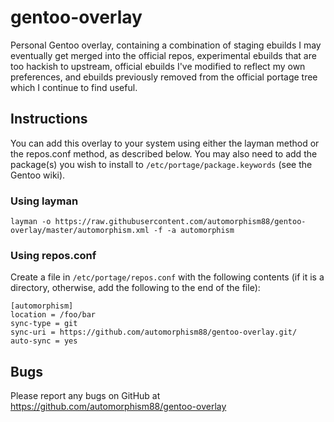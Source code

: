 # gentoo-overlay
Personal Gentoo overlay, containing a combination of staging ebuilds I may
eventually get merged into the official repos, experimental ebuilds that are
too hackish to upstream, official ebuilds I've modified to reflect my own
preferences, and ebuilds previously removed from the official portage tree
which I continue to find useful.

## Instructions
You can add this overlay to your system using either the layman method or the
repos.conf method, as described below. You may also need to add the package(s)
you wish to install to `/etc/portage/package.keywords` (see the Gentoo wiki).
### Using layman
```
layman -o https://raw.githubusercontent.com/automorphism88/gentoo-overlay/master/automorphism.xml -f -a automorphism
```
### Using repos.conf
Create a file in `/etc/portage/repos.conf` with the following contents (if it
is a directory, otherwise, add the following to the end of the file):
```
[automorphism]
location = /foo/bar
sync-type = git
sync-uri = https://github.com/automorphism88/gentoo-overlay.git/
auto-sync = yes
```

## Bugs
Please report any bugs on GitHub at
https://github.com/automorphism88/gentoo-overlay
